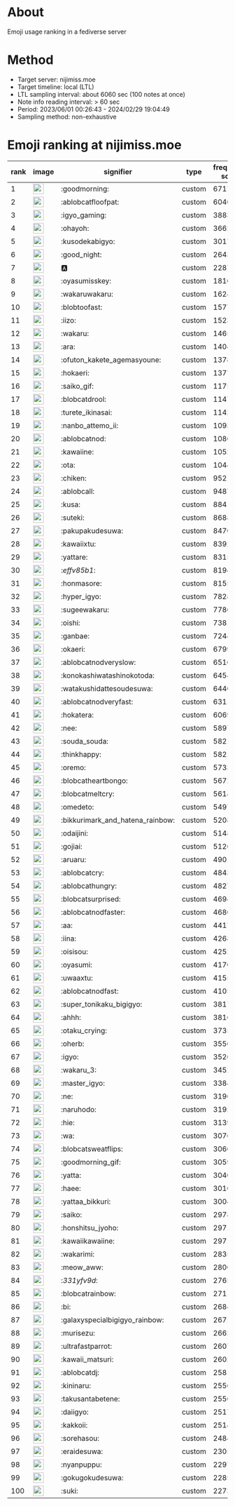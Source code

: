 # About
Emoji usage ranking in a fediverse server

# Method
- Target server: nijimiss.moe
- Target timeline: local (LTL)
- LTL sampling interval: about 6060 sec (100 notes at once)
- Note info reading interval: > 60 sec
- Period: 2023/06/01 00:26:43 - 2024/02/29 19:04:49 
- Sampling method: non-exhaustive

# Emoji ranking at nijimiss.moe

|rank|image|signifier|type|frequency score|
|----|----|----|----|----|
|1|<img height="24" src="https://nijimiss.moe/emoji/goodmorning.webp">|:goodmorning:|custom|67175|
|2|<img height="24" src="https://nijimiss.moe/emoji/ablobcatfloofpat.webp">|:ablobcatfloofpat:|custom|60400|
|3|<img height="24" src="https://nijimiss.moe/emoji/igyo_gaming.webp">|:igyo_gaming:|custom|38831|
|4|<img height="24" src="https://nijimiss.moe/emoji/ohayoh.webp">|:ohayoh:|custom|36626|
|5|<img height="24" src="https://nijimiss.moe/emoji/kusodekabigyo.webp">|:kusodekabigyo:|custom|30173|
|6|<img height="24" src="https://nijimiss.moe/emoji/good_night.webp">|:good_night:|custom|26431|
|7|<img height="24" src="https://nijimiss.moe/emoji/a.webp">|:a:|custom|22872|
|8|<img height="24" src="https://nijimiss.moe/emoji/oyasumisskey.webp">|:oyasumisskey:|custom|18102|
|9|<img height="24" src="https://nijimiss.moe/emoji/wakaruwakaru.webp">|:wakaruwakaru:|custom|16243|
|10|<img height="24" src="https://nijimiss.moe/emoji/blobtoofast.webp">|:blobtoofast:|custom|15772|
|11|<img height="24" src="https://nijimiss.moe/emoji/iizo.webp">|:iizo:|custom|15230|
|12|<img height="24" src="https://nijimiss.moe/emoji/wakaru.webp">|:wakaru:|custom|14656|
|13|<img height="24" src="https://nijimiss.moe/emoji/ara.webp">|:ara:|custom|14045|
|14|<img height="24" src="https://nijimiss.moe/emoji/ofuton_kakete_agemasyoune.webp">|:ofuton_kakete_agemasyoune:|custom|13785|
|15|<img height="24" src="https://nijimiss.moe/emoji/hokaeri.webp">|:hokaeri:|custom|13772|
|16|<img height="24" src="https://nijimiss.moe/emoji/saiko_gif.webp">|:saiko_gif:|custom|11752|
|17|<img height="24" src="https://nijimiss.moe/emoji/blobcatdrool.webp">|:blobcatdrool:|custom|11472|
|18|<img height="24" src="https://nijimiss.moe/emoji/turete_ikinasai.webp">|:turete_ikinasai:|custom|11423|
|19|<img height="24" src="https://nijimiss.moe/emoji/nanbo_attemo_ii.webp">|:nanbo_attemo_ii:|custom|10937|
|20|<img height="24" src="https://nijimiss.moe/emoji/ablobcatnod.webp">|:ablobcatnod:|custom|10865|
|21|<img height="24" src="https://nijimiss.moe/emoji/kawaiine.webp">|:kawaiine:|custom|10522|
|22|<img height="24" src="https://nijimiss.moe/emoji/ota.webp">|:ota:|custom|10444|
|23|<img height="24" src="https://nijimiss.moe/emoji/chiken.webp">|:chiken:|custom|9521|
|24|<img height="24" src="https://nijimiss.moe/emoji/ablobcall.webp">|:ablobcall:|custom|9487|
|25|<img height="24" src="https://nijimiss.moe/emoji/kusa.webp">|:kusa:|custom|8841|
|26|<img height="24" src="https://nijimiss.moe/emoji/suteki.webp">|:suteki:|custom|8688|
|27|<img height="24" src="https://nijimiss.moe/emoji/pakupakudesuwa.webp">|:pakupakudesuwa:|custom|8470|
|28|<img height="24" src="https://nijimiss.moe/emoji/kawaiixtu.webp">|:kawaiixtu:|custom|8392|
|29|<img height="24" src="https://nijimiss.moe/emoji/yattare.webp">|:yattare:|custom|8315|
|30|<img height="24" src="https://nijimiss.moe/emoji/_effv85b1_.webp">|:_effv85b1_:|custom|8194|
|31|<img height="24" src="https://nijimiss.moe/emoji/honmasore.webp">|:honmasore:|custom|8155|
|32|<img height="24" src="https://nijimiss.moe/emoji/hyper_igyo.webp">|:hyper_igyo:|custom|7828|
|33|<img height="24" src="https://nijimiss.moe/emoji/sugeewakaru.webp">|:sugeewakaru:|custom|7786|
|34|<img height="24" src="https://nijimiss.moe/emoji/oishi.webp">|:oishi:|custom|7381|
|35|<img height="24" src="https://nijimiss.moe/emoji/ganbae.webp">|:ganbae:|custom|7244|
|36|<img height="24" src="https://nijimiss.moe/emoji/okaeri.webp">|:okaeri:|custom|6799|
|37|<img height="24" src="https://nijimiss.moe/emoji/ablobcatnodveryslow.webp">|:ablobcatnodveryslow:|custom|6516|
|38|<img height="24" src="https://nijimiss.moe/emoji/konokashiwatashinokotoda.webp">|:konokashiwatashinokotoda:|custom|6454|
|39|<img height="24" src="https://nijimiss.moe/emoji/watakushidattesoudesuwa.webp">|:watakushidattesoudesuwa:|custom|6440|
|40|<img height="24" src="https://nijimiss.moe/emoji/ablobcatnodveryfast.webp">|:ablobcatnodveryfast:|custom|6311|
|41|<img height="24" src="https://nijimiss.moe/emoji/hokatera.webp">|:hokatera:|custom|6069|
|42|<img height="24" src="https://nijimiss.moe/emoji/nee.webp">|:nee:|custom|5897|
|43|<img height="24" src="https://nijimiss.moe/emoji/souda_souda.webp">|:souda_souda:|custom|5821|
|44|<img height="24" src="https://nijimiss.moe/emoji/thinkhappy.webp">|:thinkhappy:|custom|5821|
|45|<img height="24" src="https://nijimiss.moe/emoji/oremo.webp">|:oremo:|custom|5733|
|46|<img height="24" src="https://nijimiss.moe/emoji/blobcatheartbongo.webp">|:blobcatheartbongo:|custom|5672|
|47|<img height="24" src="https://nijimiss.moe/emoji/blobcatmeltcry.webp">|:blobcatmeltcry:|custom|5614|
|48|<img height="24" src="https://nijimiss.moe/emoji/omedeto.webp">|:omedeto:|custom|5497|
|49|<img height="24" src="https://nijimiss.moe/emoji/bikkurimark_and_hatena_rainbow.webp">|:bikkurimark_and_hatena_rainbow:|custom|5208|
|50|<img height="24" src="https://nijimiss.moe/emoji/odaijini.webp">|:odaijini:|custom|5148|
|51|<img height="24" src="https://nijimiss.moe/emoji/gojiai.webp">|:gojiai:|custom|5126|
|52|<img height="24" src="https://nijimiss.moe/emoji/aruaru.webp">|:aruaru:|custom|4901|
|53|<img height="24" src="https://nijimiss.moe/emoji/ablobcatcry.webp">|:ablobcatcry:|custom|4843|
|54|<img height="24" src="https://nijimiss.moe/emoji/ablobcathungry.webp">|:ablobcathungry:|custom|4827|
|55|<img height="24" src="https://nijimiss.moe/emoji/blobcatsurprised.webp">|:blobcatsurprised:|custom|4694|
|56|<img height="24" src="https://nijimiss.moe/emoji/ablobcatnodfaster.webp">|:ablobcatnodfaster:|custom|4680|
|57|<img height="24" src="https://nijimiss.moe/emoji/aa.webp">|:aa:|custom|4417|
|58|<img height="24" src="https://nijimiss.moe/emoji/iina.webp">|:iina:|custom|4268|
|59|<img height="24" src="https://nijimiss.moe/emoji/oisisou.webp">|:oisisou:|custom|4252|
|60|<img height="24" src="https://nijimiss.moe/emoji/oyasumi.webp">|:oyasumi:|custom|4170|
|61|<img height="24" src="https://nijimiss.moe/emoji/uwaaxtu.webp">|:uwaaxtu:|custom|4155|
|62|<img height="24" src="https://nijimiss.moe/emoji/ablobcatnodfast.webp">|:ablobcatnodfast:|custom|4105|
|63|<img height="24" src="https://nijimiss.moe/emoji/super_tonikaku_bigigyo.webp">|:super_tonikaku_bigigyo:|custom|3817|
|64|<img height="24" src="https://nijimiss.moe/emoji/ahhh.webp">|:ahhh:|custom|3816|
|65|<img height="24" src="https://nijimiss.moe/emoji/otaku_crying.webp">|:otaku_crying:|custom|3735|
|66|<img height="24" src="https://nijimiss.moe/emoji/oherb.webp">|:oherb:|custom|3556|
|67|<img height="24" src="https://nijimiss.moe/emoji/igyo.webp">|:igyo:|custom|3526|
|68|<img height="24" src="https://nijimiss.moe/emoji/wakaru_3.webp">|:wakaru_3:|custom|3452|
|69|<img height="24" src="https://nijimiss.moe/emoji/master_igyo.webp">|:master_igyo:|custom|3384|
|70|<img height="24" src="https://nijimiss.moe/emoji/ne.webp">|:ne:|custom|3196|
|71|<img height="24" src="https://nijimiss.moe/emoji/naruhodo.webp">|:naruhodo:|custom|3192|
|72|<img height="24" src="https://nijimiss.moe/emoji/hie.webp">|:hie:|custom|3139|
|73|<img height="24" src="https://nijimiss.moe/emoji/wa.webp">|:wa:|custom|3076|
|74|<img height="24" src="https://nijimiss.moe/emoji/blobcatsweatflips.webp">|:blobcatsweatflips:|custom|3066|
|75|<img height="24" src="https://nijimiss.moe/emoji/goodmorning_gif.webp">|:goodmorning_gif:|custom|3059|
|76|<img height="24" src="https://nijimiss.moe/emoji/yatta.webp">|:yatta:|custom|3040|
|77|<img height="24" src="https://nijimiss.moe/emoji/haee.webp">|:haee:|custom|3010|
|78|<img height="24" src="https://nijimiss.moe/emoji/yattaa_bikkuri.webp">|:yattaa_bikkuri:|custom|3004|
|79|<img height="24" src="https://nijimiss.moe/emoji/saiko.webp">|:saiko:|custom|2978|
|80|<img height="24" src="https://nijimiss.moe/emoji/honshitsu_jyoho.webp">|:honshitsu_jyoho:|custom|2971|
|81|<img height="24" src="https://nijimiss.moe/emoji/kawaiikawaiine.webp">|:kawaiikawaiine:|custom|2971|
|82|<img height="24" src="https://nijimiss.moe/emoji/wakarimi.webp">|:wakarimi:|custom|2835|
|83|<img height="24" src="https://nijimiss.moe/emoji/meow_aww.webp">|:meow_aww:|custom|2806|
|84|<img height="24" src="https://nijimiss.moe/emoji/_331yfv9d_.webp">|:_331yfv9d_:|custom|2765|
|85|<img height="24" src="https://nijimiss.moe/emoji/blobcatrainbow.webp">|:blobcatrainbow:|custom|2711|
|86|<img height="24" src="https://nijimiss.moe/emoji/bi.webp">|:bi:|custom|2684|
|87|<img height="24" src="https://nijimiss.moe/emoji/galaxyspecialbigigyo_rainbow.webp">|:galaxyspecialbigigyo_rainbow:|custom|2671|
|88|<img height="24" src="https://nijimiss.moe/emoji/murisezu.webp">|:murisezu:|custom|2662|
|89|<img height="24" src="https://nijimiss.moe/emoji/ultrafastparrot.webp">|:ultrafastparrot:|custom|2607|
|90|<img height="24" src="https://nijimiss.moe/emoji/kawaii_matsuri.webp">|:kawaii_matsuri:|custom|2602|
|91|<img height="24" src="https://nijimiss.moe/emoji/ablobcatdj.webp">|:ablobcatdj:|custom|2581|
|92|<img height="24" src="https://nijimiss.moe/emoji/kininaru.webp">|:kininaru:|custom|2556|
|93|<img height="24" src="https://nijimiss.moe/emoji/takusantabetene.webp">|:takusantabetene:|custom|2556|
|94|<img height="24" src="https://nijimiss.moe/emoji/daiigyo.webp">|:daiigyo:|custom|2517|
|95|<img height="24" src="https://nijimiss.moe/emoji/kakkoii.webp">|:kakkoii:|custom|2514|
|96|<img height="24" src="https://nijimiss.moe/emoji/sorehasou.webp">|:sorehasou:|custom|2484|
|97|<img height="24" src="https://nijimiss.moe/emoji/eraidesuwa.webp">|:eraidesuwa:|custom|2305|
|98|<img height="24" src="https://nijimiss.moe/emoji/nyanpuppu.webp">|:nyanpuppu:|custom|2297|
|99|<img height="24" src="https://nijimiss.moe/emoji/gokugokudesuwa.webp">|:gokugokudesuwa:|custom|2285|
|100|<img height="24" src="https://nijimiss.moe/emoji/suki.webp">|:suki:|custom|2273|
